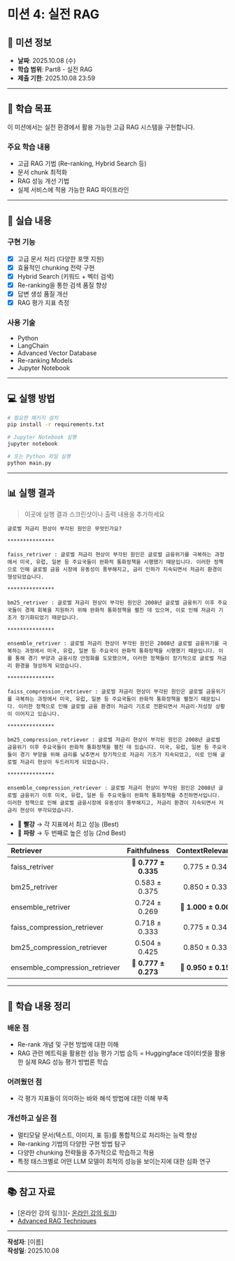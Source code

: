 # 미션 4: 실전 RAG

## 📌 미션 정보

- **날짜**: 2025.10.08 (수)
- **학습 범위**: Part8 - 실전 RAG
- **제출 기한**: 2025.10.08 23:59

---

## 🎯 학습 목표

이 미션에서는 실전 환경에서 활용 가능한 고급 RAG 시스템을 구현합니다.

### 주요 학습 내용
- 고급 RAG 기법 (Re-ranking, Hybrid Search 등)
- 문서 chunk 최적화
- RAG 성능 개선 기법
- 실제 서비스에 적용 가능한 RAG 파이프라인

---

## 📝 실습 내용

### 구현 기능
- [x] 고급 문서 처리 (다양한 포맷 지원)
- [x] 효율적인 chunking 전략 구현
- [x] Hybrid Search (키워드 + 벡터 검색)
- [x] Re-ranking을 통한 검색 품질 향상
- [x] 답변 생성 품질 개선
- [x] RAG 평가 지표 측정

### 사용 기술
- Python
- LangChain
- Advanced Vector Database
- Re-ranking Models
- Jupyter Notebook

---

## 💻 실행 방법

```bash
# 필요한 패키지 설치
pip install -r requirements.txt

# Jupyter Notebook 실행
jupyter notebook

# 또는 Python 파일 실행
python main.py
```

---

## 📊 실행 결과

> 이곳에 실행 결과 스크린샷이나 출력 내용을 추가하세요

```
글로벌 저금리 현상이 부각된 원인은 무엇인가요?

***************

faiss_retriver : 글로벌 저금리 현상이 부각된 원인은 글로벌 금융위기를 극복하는 과정에서 미국, 유럽, 일본 등 주요국들이 완화적 통화정책을 시행했기 때문입니다. 이러한 정책으로 인해 글로벌 금융 시장에 유동성이 풍부해지고, 금리 인하가 지속되면서 저금리 환경이 형성되었습니다.

***************

bm25_retriver : 글로벌 저금리 현상이 부각된 원인은 2008년 글로벌 금융위기 이후 주요국들이 경제 회복을 지원하기 위해 완화적 통화정책을 펼친 데 있으며, 이로 인해 저금리 기조가 장기화되었기 때문입니다.

***************

ensemble_retriver : 글로벌 저금리 현상이 부각된 원인은 2008년 글로벌 금융위기를 극복하는 과정에서 미국, 유럽, 일본 등 주요국이 완화적 통화정책을 시행했기 때문입니다. 이를 통해 경기 부양과 금융시장 안정화를 도모했으며, 이러한 정책들이 장기적으로 글로벌 저금리 환경을 형성하게 되었습니다.

***************

faiss_compression_retriever : 글로벌 저금리 현상이 부각된 원인은 글로벌 금융위기를 극복하는 과정에서 미국, 유럽, 일본 등 주요국들이 완화적 통화정책을 펼쳤기 때문입니다. 이러한 정책으로 인해 글로벌 금융 환경이 저금리 기조로 전환되면서 저금리·저성장 상황이 이어지고 있습니다.

***************

bm25_compression_retriever : 글로벌 저금리 현상이 부각된 원인은 2008년 글로벌 금융위기 이후 주요국들이 완화적 통화정책을 펼친 데 있습니다. 미국, 유럽, 일본 등 주요국들이 경기 부양을 위해 금리를 낮추면서 장기적으로 저금리 기조가 지속되었고, 이로 인해 글로벌 저금리 현상이 두드러지게 되었습니다.

***************

ensemble_compression_retriever : 글로벌 저금리 현상이 부각된 원인은 2008년 글로벌 금융위기 이후 미국, 유럽, 일본 등 주요국들이 완화적 통화정책을 추진하면서입니다. 이러한 정책으로 인해 글로벌 금융시장에 유동성이 풍부해지고, 저금리 환경이 지속되면서 저금리 현상이 부각되었습니다.
```


* 🔴 **빨강** → 각 지표에서 최고 성능 (Best)
* 🔵 **파랑** → 두 번째로 높은 성능 (2nd Best)

| Retriever                      |     Faithfulness     |   ContextRelevance   |   AnswerCorrectness  |     ContextRecall    |   ContextPrecision   |
| :----------------------------- | :------------------: | :------------------: | :------------------: | :------------------: | :------------------: |
| faiss_retriver                 | 🔵 **0.777 ± 0.335** |     0.775 ± 0.343    |     0.775 ± 0.343    |     0.775 ± 0.343    |     0.775 ± 0.343    |
| bm25_retriver                  |     0.583 ± 0.375    |     0.850 ± 0.337    |     0.850 ± 0.337    |     0.850 ± 0.337    |     0.850 ± 0.337    |
| ensemble_retriver              |     0.724 ± 0.269    | 🔴 **1.000 ± 0.000** | 🔴 **1.000 ± 0.000** | 🔴 **1.000 ± 0.000** | 🔴 **1.000 ± 0.000** |
| faiss_compression_retriever    |     0.718 ± 0.333    |     0.775 ± 0.343    |     0.775 ± 0.343    |     0.775 ± 0.343    |     0.775 ± 0.343    |
| bm25_compression_retriever     |     0.504 ± 0.425    |     0.850 ± 0.337    |     0.850 ± 0.337    |     0.850 ± 0.337    |     0.850 ± 0.337    |
| ensemble_compression_retriever | 🔴 **0.777 ± 0.273** | 🔵 **0.950 ± 0.158** | 🔵 **0.950 ± 0.158** | 🔵 **0.950 ± 0.158** | 🔵 **0.950 ± 0.158** |



---

## 🤔 학습 내용 정리

### 배운 점
- Re-rank 개념 및 구현 방법에 대한 이해
- RAG 관련 메트릭을 활용한 성능 평가 기법 습득
= Huggingface 데이터셋을 활용한 실제 RAG 성능 평가 방법론 학습

### 어려웠던 점
- 각 평가 지표들이 의미하는 바와 해석 방법에 대한 이해 부족

### 개선하고 싶은 점
- 멀티모달 문서(텍스트, 이미지, 표 등)를 통합적으로 처리하는 능력 향상
- Re-ranking 기법의 다양한 구현 방법 탐구
- 다양한 chunking 전략들을 추가적으로 학습하고 적용
- 특정 태스크별로 어떤 LLM 모델이 최적의 성능을 보이는지에 대한 심화 연구

---

## 📚 참고 자료

- [온라인 강의 링크](- [온라인 강의 링크](https://fastcampus.co.kr/data_online_llmservice))
- [Advanced RAG Techniques](https://www.pinecone.io/learn/series/rag/)

---

**작성자**: [이름]  
**작성일**: 2025.10.08

